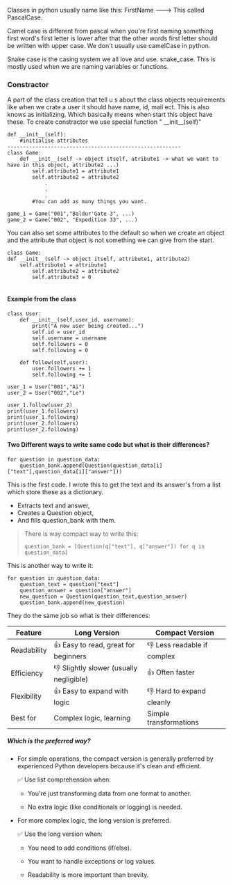 Classes in python usually  name like this: FirstName ---> This called PascalCase.

Camel case is different from pascal when you're first naming something first word's first letter is lower after that the other words first letter should be written with upper case. We don't usually use camelCase in python.

Snake case is the casing system we all love and use. snake_case. This is mostly used when we are naming variables or functions.

### Constractor
A part of the class creation that tell u s about the class objects requirements like when we crate a user it should have name, id, mail ect.
This is also knows as initializing. Which basically means when start this object have these.
To create constractor we use special function " \_\_init__(self)"
    
```
def __init__(self):
    #initialise attributes
--------------------------------------------------------
class Game:    
    def __init__(self -> object itself, atribute1 -> what we want to have in this object, attribute2 ...)
        self.attribute1 = attribute1
        self.attribute2 = attribute2
            .
            .
            .
        #You can add as many things you want.

game_1 = Game("001","Baldur'Gate 3", ...)
game_2 = Game("002", "Expedition 33", ...)
```

You can also set some attributes to the default so when we create an object and the attribute that object is not something we can give from the start.
```
class Game:    
def __init__(self -> object itself, attribute1, attribute2)
    self.attribute1 = attribute1
        self.attribute2 = attribute2
        self.attribute3 = 0
        
``` 

#### Example from the class
```    
class User:
    def __init__(self,user_id, username):
        print("A new user being created...")
        self.id = user_id
        self.username = username
        self.followers = 0
        self.following = 0
        
    def follow(self,user):
        user.followers += 1
        self.following += 1

user_1 = User("001","Ai")
user_2 = User("002","Le")

user_1.follow(user_2)
print(user_1.followers)
print(user_1.following)
print(user_2.followers)
print(user_2.following)
```
#### Two Different ways to write same code but what is their differences?
```
for question in question_data:
    question_bank.append(Question(question_data[i]["text"],question_data[i]["answer"]))
```
This is the first code. I wrote this to get the text and its answer's from a list which store these as a dictionary.

- Extracts text and answer,
- Creates a Question object,
- And fills question_bank with them.
>There is way compact way to write this:
> ```
> question_bank = [Question(q["text"], q["answer"]) for q in question_data]
> ```
>

This is another way to write it:
```
for question in question_data:
    question_text = question["text"]
    question_answer = question["answer"]
    new_question = Question(question_text,question_answer)
    question_bank.append(new_question)
```
They do the same job so what is their differences:

| Feature     | 	Long Version                            | Compact Version             |
|-------------|------------------------------------------|-----------------------------|
| Readability | 	👍 Easy to read, great for beginners    | 👎 Less readable if complex |
| Efficiency  | 	👎 Slightly slower (usually negligible) | 👍 Often faster             |
| Flexibility | 👍 Easy to expand with logic             | 👎 Hard to expand cleanly   |
| Best for    | Complex logic, learning                  | Simple transformations      |
##### Which is the preferred way?
- For simple operations, the compact version is generally preferred by experienced Python developers because it's clean and efficient.

    ✅ Use list comprehension when:

    - You're just transforming data from one format to another.

    - No extra logic (like conditionals or logging) is needed.

- For more complex logic, the long version is preferred.

    ✅ Use the long version when:

    - You need to add conditions (if/else).

    - You want to handle exceptions or log values.

    - Readability is more important than brevity.